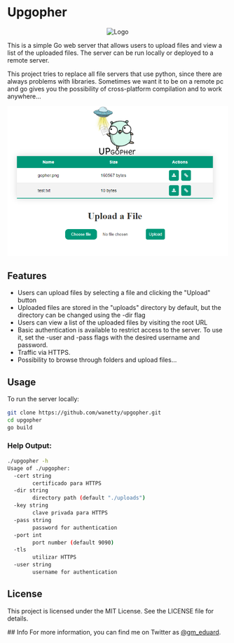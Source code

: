# Upgopher

<p align="center"><img width=250 alt="Logo" src="https://github.com/wanetty/upgopher/blob/main/static/logopher.png"></p>


This is a simple Go web server that allows users to upload files and view a list of the uploaded files. The server can be run locally or deployed to a remote server.

This project tries to replace all file servers that use python, since there are always problems with libraries. Sometimes we want it to be on a remote pc and go gives you the possibility of cross-platform compilation and to work anywhere...

![Exmaple Photo](./static/example.png)
## Features
* Users can upload files by selecting a file and clicking the "Upload" button
* Uploaded files are stored in the "uploads" directory by default, but the directory can be changed using the -dir flag
* Users can view a list of the uploaded files by visiting the root URL
* Basic authentication is available to restrict access to the server. To use it, set the -user and -pass flags with the desired username and password.
* Traffic via HTTPS.
* Possibility to browse through folders and upload files...
## Usage
To run the server locally:

```bash
git clone https://github.com/wanetty/upgopher.git
cd upgopher
go build 
```



### Help Output:

```bash
./upgopher -h
Usage of ./upgopher:
  -cert string
        certificado para HTTPS
  -dir string
        directory path (default "./uploads")
  -key string
        clave privada para HTTPS
  -pass string
        password for authentication
  -port int
        port number (default 9090)
  -tls
        utilizar HTTPS
  -user string
        username for authentication
```



## License
This project is licensed under the MIT License. See the LICENSE file for details.

## Info
For more information, you can find me on Twitter as [@gm_eduard](https://twitter.com/gm_eduard/).